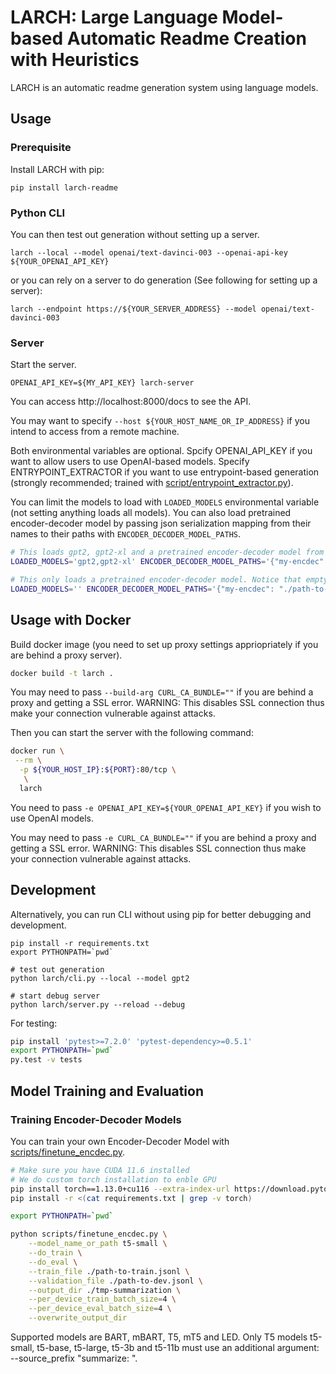# LARCH: Large Language Model-based Automatic Readme Creation with Heuristics

LARCH is an automatic readme generation system using language models.

## Usage

### Prerequisite

Install LARCH with pip:

```
pip install larch-readme
```

### Python CLI

You can then test out generation without setting up a server.

```
larch --local --model openai/text-davinci-003 --openai-api-key ${YOUR_OPENAI_API_KEY}
```

or you can rely on a server to do generation (See following for setting up a server):

```
larch --endpoint https://${YOUR_SERVER_ADDRESS} --model openai/text-davinci-003
```

### Server

Start the server.

```
OPENAI_API_KEY=${MY_API_KEY} larch-server
```

You can access http://localhost:8000/docs to see the API.

You may want to specify `--host ${YOUR_HOST_NAME_OR_IP_ADDRESS}` if you intend to access from a remote machine.

Both environmental variables are optional.
Spcify OPENAI_API_KEY if you want to allow users to use OpenAI-based models.
Specify ENTRYPOINT_EXTRACTOR if you want to use entrypoint-based generation (strongly recommended; trained with [script/entrypoint_extractor.py](./script/entrypoint_extractor.py)).

You can limit the models to load with `LOADED_MODELS` environmental variable (not setting anything loads all models).
You can also load pretrained encoder-decoder model by passing json serialization mapping from their names to their paths with `ENCODER_DECODER_MODEL_PATHS`.

```bash
# This loads gpt2, gpt2-xl and a pretrained encoder-decoder model from ./path-to-model/
LOADED_MODELS='gpt2,gpt2-xl' ENCODER_DECODER_MODEL_PATHS='{"my-encdec": "./path-to-model/"}' larch-server

# This only loads a pretrained encoder-decoder model. Notice that empty LOADED_MODELS and unset LOADED_MODELS have different behaviors.
LOADED_MODELS='' ENCODER_DECODER_MODEL_PATHS='{"my-encdec": "./path-to-model/"}' larch-server
```

## Usage with Docker

Build docker image (you need to set up proxy settings appriopriately if you are behind a proxy server).

```bash
docker build -t larch .
```

You may need to pass `--build-arg CURL_CA_BUNDLE=""` if you are behind a proxy and getting a SSL error.
WARNING: This disables SSL connection thus make your connection vulnerable against attacks.

Then you can start the server with the following command:

```bash
docker run \
 --rm \
  -p ${YOUR_HOST_IP}:${PORT}:80/tcp \
   \
  larch
```

You need to pass `-e OPENAI_API_KEY=${YOUR_OPENAI_API_KEY}` if you wish to use OpenAI models.

You may need to pass `-e CURL_CA_BUNDLE=""` if you are behind a proxy and getting a SSL error.
WARNING: This disables SSL connection thus make your connection vulnerable against attacks.

## Development

Alternatively, you can run CLI without using pip for better debugging and development.

```
pip install -r requirements.txt
export PYTHONPATH=`pwd`

# test out generation
python larch/cli.py --local --model gpt2

# start debug server
python larch/server.py --reload --debug
```

For testing:

```bash
pip install 'pytest>=7.2.0' 'pytest-dependency>=0.5.1'
export PYTHONPATH=`pwd`
py.test -v tests
```

## Model Training and Evaluation

### Training Encoder-Decoder Models

You can train your own Encoder-Decoder Model with [scripts/finetune_encdec.py](scripts/finetune_encdec.py).

```bash
# Make sure you have CUDA 11.6 installed
# We do custom torch installation to enble GPU
pip install torch==1.13.0+cu116 --extra-index-url https://download.pytorch.org/whl/cu116
pip install -r <(cat requirements.txt | grep -v torch)

export PYTHONPATH=`pwd`

python scripts/finetune_encdec.py \
    --model_name_or_path t5-small \
    --do_train \
    --do_eval \
    --train_file ./path-to-train.jsonl \
    --validation_file ./path-to-dev.jsonl \
    --output_dir ./tmp-summarization \
    --per_device_train_batch_size=4 \
    --per_device_eval_batch_size=4 \
    --overwrite_output_dir
```

Supported models are BART, mBART, T5, mT5 and LED.
Only T5 models t5-small, t5-base, t5-large, t5-3b and t5-11b must use an additional argument: --source_prefix "summarize: ".
